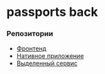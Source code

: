# passports  back
### Репозитории
- [Фронтенд](https://github.com/AlekseyAfanasyev/Passports_system_front)
- [Нативное приложение](https://github.com/pluxaaa/orbits-native)
- [Выделенный сервис](https://github.com/AlekseyAfanasyev/passports-native)
